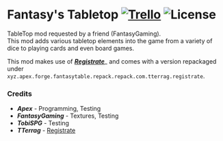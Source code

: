 # Fantasy's Tabletop [![Trello](https://img.shields.io/badge/-grey?logo=trello&label=Trello)](https://trello.com/b/KcaZZffg) ![License](https://img.shields.io/github/license/ApexModder/FantasyTable)

TableTop mod requested by a friend (FantasyGaming).<br>
This mod adds various tabletop elements into the game from a variety of dice to playing cards and even board games.

This mod makes use of [_**Registrate**_](https://github.com/tterrag1098/Registrate#readme)_ and comes with a version repackaged under `xyz.apex.forge.fantasytable.repack.repack.com.tterrag.registrate`.

### Credits
* _**Apex**_ - Programming, Testing
* _**FantasyGaming**_ - Textures, Testing
* _**TobiSPG**_ - Testing
* _**TTerrag**_ - [Registrate](https://github.com/tterrag1098/Registrate#readme)